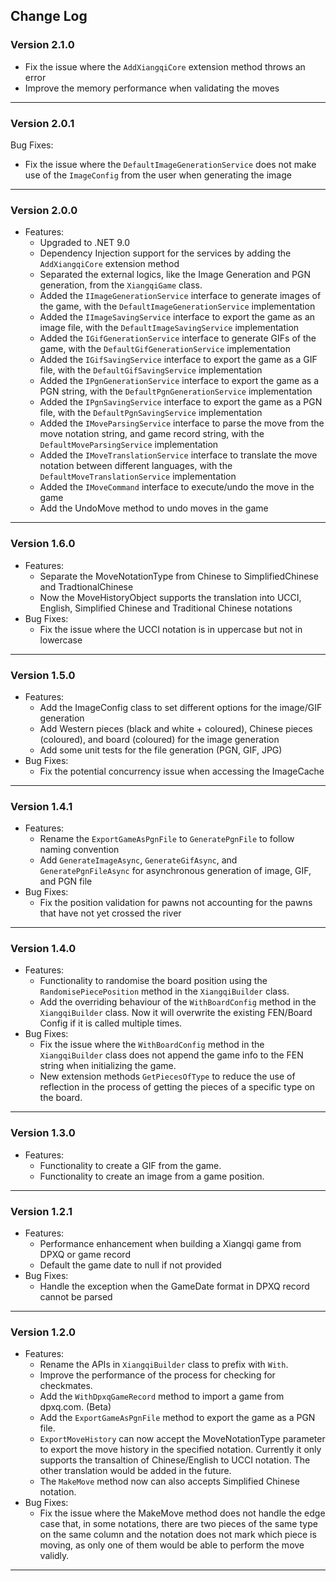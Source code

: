 ## Change Log

### Version 2.1.0
- Fix the issue where the `AddXiangqiCore` extension method throws an error
- Improve the memory performance when validating the moves

---

### Version 2.0.1
Bug Fixes:
- Fix the issue where the `DefaultImageGenerationService` does not make use of the `ImageConfig` from the user when generating the image

---

### Version 2.0.0
- Features:
	- Upgraded to .NET 9.0
	- Dependency Injection support for the services by adding the `AddXiangqiCore` extension method
	- Separated the external logics, like the Image Generation and PGN generation, from the `XiangqiGame` class.
	- Added the `IImageGenerationService` interface to generate images of the game, with the `DefaultImageGenerationService` implementation
	- Added the `IImageSavingService` interface to export the game as an image file, with the `DefaultImageSavingService` implementation
	- Added the `IGifGenerationService` interface to generate GIFs of the game, with the `DefaultGifGenerationService` implementation
	- Added the `IGifSavingService` interface to export the game as a GIF file, with the `DefaultGifSavingService` implementation
	- Added the `IPgnGenerationService` interface to export the game as a PGN string, with the `DefaultPgnGenerationService` implementation
	- Added the `IPgnSavingService` interface to export the game as a PGN file, with the `DefaultPgnSavingService` implementation
	- Added the `IMoveParsingService` interface to parse the move from the move notation string, and game record string, with the `DefaultMoveParsingService` implementation
	- Added the `IMoveTranslationService` interface to translate the move notation between different languages, with the `DefaultMoveTranslationService` implementation
	- Added the `IMoveCommand` interface to execute/undo the move in the game
	- Add the UndoMove method to undo moves in the game

---

### Version 1.6.0
- Features:
	- Separate the MoveNotationType from Chinese to SimplifiedChinese and TradtionalChinese
	- Now the MoveHistoryObject supports the translation into UCCI, English, Simplified Chinese and Traditional Chinese notations
- Bug Fixes:
	- Fix the issue where the UCCI notation is in uppercase but not in lowercase

---

### Version 1.5.0
- Features:
	- Add the ImageConfig class to set different options for the image/GIF generation
	- Add Western pieces (black and white + coloured), Chinese pieces (coloured), and board (coloured) for the image generation
	- Add some unit tests for the file generation (PGN, GIF, JPG)
- Bug Fixes:
	- Fix the potential concurrency issue when accessing the ImageCache

---

### Version 1.4.1
- Features:
	- Rename the ``ExportGameAsPgnFile`` to ``GeneratePgnFile`` to follow naming convention
	- Add ``GenerateImageAsync``, ``GenerateGifAsync``, and ``GeneratePgnFileAsync`` for asynchronous generation of image, GIF, and PGN file
- Bug Fixes:
	- Fix the position validation for pawns not accounting for the pawns that have not yet crossed the river

---

### Version 1.4.0
- Features:
	- Functionality to randomise the board position using the `RandomisePiecePosition` method in the `XiangqiBuilder` class.
	- Add the overriding behaviour of the `WithBoardConfig` method in the `XiangqiBuilder` class. Now it will overwrite the existing FEN/Board Config if it is called multiple times.
- Bug Fixes:
	- Fix the issue where the `WithBoardConfig` method in the `XiangqiBuilder` class does not append the game info to the FEN string when initializing the game.
	- New extension methods `GetPiecesOfType` to reduce the use of reflection in the process of getting the pieces of a specific type on the board.

---

### Version 1.3.0
- Features:
	- Functionality to create a GIF from the game.
	- Functionality to create an image from a game position.

---

### Version 1.2.1
- Features:
	- Performance enhancement when building a Xiangqi game from DPXQ or game record
	- Default the game date to null if not provided
- Bug Fixes:
	- Handle the exception when the GameDate format in DPXQ record cannot be parsed

---

### Version 1.2.0
- Features:
	- Rename the APIs in `XiangqiBuilder` class to prefix with `With`.
	- Improve the performance of the process for checking for checkmates.
	- Add the `WithDpxqGameRecord` method to import a game from dpxq.com. (Beta)
	- Add the `ExportGameAsPgnFile` method to export the game as a PGN file.
	- `ExportMoveHistory` can now accept the MoveNotationType parameter to export the move history in the specified notation. Currently it only supports the transaltion of Chinese/English to UCCI notation. The other translation would be added in the future.
	- The `MakeMove` method now can also accepts Simplified Chinese notation.
- Bug Fixes:
	- Fix the issue where the MakeMove method does not handle the edge case that, in some notations, there are two pieces of the same type on the same column and the notation
does not mark which piece is moving, as only one of them would be able to perform the move validly.

---
